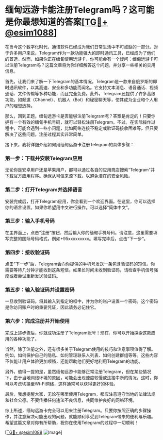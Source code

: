 # 缅甸远游卡能注册Telegram吗？这可能是你最想知道的答案[[TG💪+ @esim1088](https://t.me/s/esim1088)]

在当今这个数字化时代，通讯软件已经成为我们日常生活中不可或缺的一部分。对于许多用户来说，Telegram作为一款功能强大的即时通讯工具，已经成为了他们的首选。然而，如果你正在缅甸使用远游卡，你可能会有一个疑问：缅甸远游卡可以注册Telegram吗？这篇文章将为你详细解答这个问题，并分享一些相关的实用信息。

首先，让我们来了解一下Telegram的基本情况。Telegram是一款来自俄罗斯的即时通讯软件，以其高速、安全和多功能而闻名。它支持文本消息、语音通话、视频通话、文件传输等多种功能，而且完全免费。此外，Telegram还提供了许多高级功能，如频道（Channel）、机器人（Bot）和秘密聊天等，使其成为企业和个人用户的理想选择。

那么，回到正题，缅甸远游卡是否能够注册Telegram呢？答案是肯定的！只要你拥有一个有效的缅甸手机号码，就可以轻松注册Telegram。不过，在实际操作过程中，可能会遇到一些小问题，比如网络连接不稳定或验证码接收困难等。但只要解决了这些问题，注册过程其实非常简单。

接下来，我将详细介绍如何用缅甸远游卡注册Telegram的具体步骤：

### 第一步：下载并安装Telegram应用

无论你是安卓用户还是苹果用户，都可以通过各自的应用商店搜索“Telegram”并下载官方应用程序。确保从可信来源下载，以避免潜在的安全风险。

### 第二步：打开Telegram并选择语言

安装完成后，打开Telegram应用，你会看到一个欢迎界面。在这里，你可以选择你的语言设置。如果你希望用中文进行操作，可以选择“简体中文”。

### 第三步：输入手机号码

在主界面上，点击“注册”按钮，然后输入你的缅甸手机号码。请注意，这里需要填写完整的国际号码格式，例如+95xxxxxxxxx。填写完毕后，点击“下一步”。

### 第四步：接收验证码

点击“下一步”后，Telegram会向你提供的手机号发送一条包含验证码的短信。你需要等待几分钟才能收到这条短信。如果长时间未收到验证码，请检查手机信号强度或者尝试重新发送验证码。

### 第五步：输入验证码并设置密码

一旦收到验证码，将其输入到指定的框中，并为你的账户设置一个密码。这个密码是你访问账户时的重要凭证，因此请务必记住它。

### 第六步：完成注册并开始使用

完成上述步骤后，你就成功注册了Telegram账号！现在，你可以开始探索这款应用的各种功能了。

当然，除了注册之外，还有很多关于Telegram使用的技巧和注意事项值得了解。例如，如何保护自己的隐私、如何管理联系人列表、如何创建群组等等。这些内容不仅能让用户体验更加顺畅，还能帮助他们更好地利用Telegram的功能。

另外，值得一提的是，虽然缅甸远游卡能够正常注册Telegram，但在某些情况下，由于当地网络环境的原因，可能会出现速度较慢或连接中断的情况。这时，你可以考虑切换至Wi-Fi网络，这样通常可以获得更好的体验。

最后，我想提醒大家，无论在哪里使用Telegram，都应注意遵守当地的法律法规和社会公德。不要传播任何违法不良信息，共同维护良好的网络环境。

综上所述，缅甸远游卡完全可以用来注册Telegram。只要你按照正确的步骤操作，并注意解决可能出现的问题，就能顺利享受到Telegram带来的便利与乐趣。希望这篇文章对你有所帮助，祝你在使用Telegram的过程中一切顺利！

[[TG💪+ @esim1088](https://t.me/s/esim1088) ![Image](https://i.postimg.cc/4NQfJmqS/Snipaste-2025-05-13-00-14-12.png)]